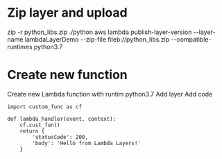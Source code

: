 # Zip layer and upload
zip -r python_libs.zip ./python
aws lambda publish-layer-version --layer-name lambdaLayerDemo --zip-file fileb://python_libs.zip --compatible-runtimes python3.7

# Create new function
Create new Lambda function with runtim python3.7
Add layer
Add code
```
import custom_func as cf

def lambda_handler(event, context):
    cf.cust_fun()
    return {
        'statusCode': 200,
        'body': 'Hello from Lambda Layers!'
    }
```
